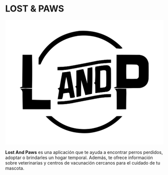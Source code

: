 # LOST & PAWS

![Lost And Paws - Logo](logo_svg.svg)

**Lost And Paws** es una aplicación que te ayuda a encontrar perros perdidos, adoptar o brindarles un hogar temporal. Además, te ofrece información sobre veterinarias y centros de vacunación cercanos para el cuidado de tu mascota.
